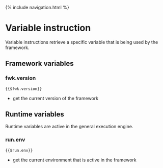 {% include navigation.html %}

# Variable instruction

Variable instructions retrieve a specific variable that is being used by the framework.

## Framework variables

### fwk.version

`{{$fwk.version}}`
* get the current version of the framework

## Runtime variables

Runtime variables are active in the general execution engine.

### run.env

`{{$run.env}}`
* get the current environment that is active in the framework
